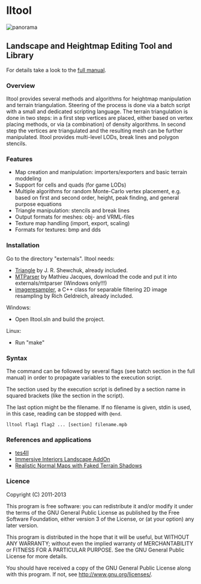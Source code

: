 # lltool

![panorama](https://lh6.googleusercontent.com/-Q4p5qHEUWps/UXVzhYw-YgI/AAAAAAAAAdw/MTd5Gd1_TuM/s971/lltool.jpg)

## Landscape and Heightmap Editing Tool and Library

For details take a look to the [full manual](https://github.com/Gruftikus/lltool/wiki/).

### Overview

lltool provides several methods and algorithms for heightmap manipulation and terrain triangulation. Steering of the process is done via a batch script with a small and dedicated scripting language. The terrain triangulation is done in two steps: in a first step vertices are placed, either based on vertex placing methods, or via (a combination) of density algorithms. In second step the vertices are triangulated and the resulting mesh can be further manipulated. lltool provides multi-level LODs, break lines and polygon stencils.

### Features

* Map creation and manipulation: importers/exporters and basic terrain moddeling
* Support for cells and quads (for game LODs)
* Multiple algorithms for random Monte-Carlo vertex placement, e.g. based on first and second order, height, peak finding, and general purpose equations
* Triangle manipulation: stencils and break lines
* Output formats for meshes: obj- and VRML-files
* Texture map handling (import, export, scaling)
* Formats for textures: bmp and dds

### Installation

Go to the directory "externals". lltool needs:

* [Triangle](http://www.cs.cmu.edu/~quake/triangle.html) by J. R. Shewchuk, already included.
* [MTParser](http://www.codeproject.com/Articles/7335/An-extensible-math-expression-parser-with-plug-ins) by Mathieu Jacques, download the code and put it into externals/mtparser (Windows only!!!)
* [imageresampler](https://code.google.com/p/imageresampler/), a C++ class for separable filtering 2D image resampling by Rich Geldreich, already included.

Windows:

* Open lltool.sln and build the project.

Linux:

* Run "make"

### Syntax

The command can be followed by several flags (see batch section in the full manual) in order to propagate variables to the execution script.

The section used by the execution script is defined by a section name in squared brackets (like the section in the script).

The last option might be the filename. If no filename is given, stdin is used, in this case, reading can be stopped with `@end`.

    lltool flag1 flag2 ... [section] filename.mpb

### References and applications

* [tes4ll](http://oblivion.nexusmods.com/mods/40549/)
* [Immersive Interiors Landscape AddOn](http://oblivion.nexusmods.com/mods/43072/)
* [Realistic Normal Maps with Faked Terrain Shadows](http://oblivion.nexusmods.com/mods/41243/)

### Licence

Copyright (C) 2011-2013

This program is free software: you can redistribute it and/or modify
it under the terms of the GNU General Public License as published by
the Free Software Foundation, either version 3 of the License, or
(at your option) any later version.

This program is distributed in the hope that it will be useful,
but WITHOUT ANY WARRANTY; without even the implied warranty of
MERCHANTABILITY or FITNESS FOR A PARTICULAR PURPOSE.  See the
GNU General Public License for more details.

You should have received a copy of the GNU General Public License
along with this program.  If not, see http://www.gnu.org/licenses/.








